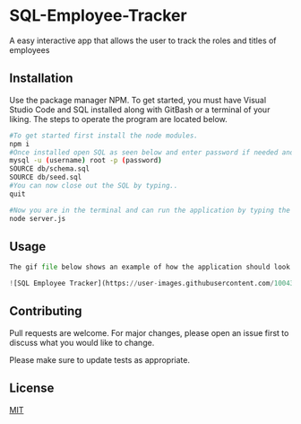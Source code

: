 # SQL-Employee-Tracker
A easy interactive app that allows the user to track the roles and titles of employees

## Installation

Use the package manager NPM. To get started, you must have Visual Studio Code and SQL installed along with GitBash or a terminal of your liking. The steps to operate the program are located below.

```bash 
#To get started first install the node modules.
npm i
#Once installed open SQL as seen below and enter password if needed and open the source files.
mysql -u (username) root -p (password)
SOURCE db/schema.sql
SOURCE db/seed.sql
#You can now close out the SQL by typing..
quit

#Now you are in the terminal and can run the application by typing the following below. The program will begin and direct the user to go through the application once completed.
node server.js
```

## Usage

```python
The gif file below shows an example of how the application should look.

![SQL Employee Tracker](https://user-images.githubusercontent.com/100435801/165413153-733b57b4-8f55-45a7-a536-eebfb65bd4fe.gif)
```

## Contributing
Pull requests are welcome. For major changes, please open an issue first to discuss what you would like to change.

Please make sure to update tests as appropriate.

## License
[MIT](https://choosealicense.com/licenses/mit/)

